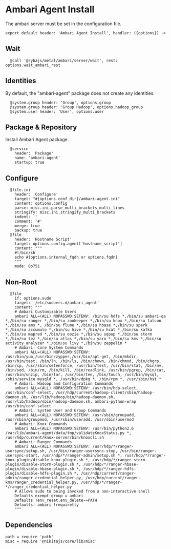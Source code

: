 # Ambari Agent Install

The ambari server must be set in the configuration file.

    export default header: 'Ambari Agent Install', handler: ({options}) ->

## Wait

      @call '@rybajs/metal/ambari/server/wait', rest: options.wait_ambari_rest


## Identities

By default, the "ambari-agent" package does not create any identities.

      @system.group header: 'Group', options.group
      @system.group header: 'Group Hadoop', options.hadoop_group
      @system.user header: 'User', options.user

## Package & Repository

Install Ambari Agent package.

      @service
        header: 'Package'
        name: 'ambari-agent'
        startup: true

## Configure

      @file.ini
        header: 'Configure'
        target: "#{options.conf_dir}/ambari-agent.ini"
        content: options.config
        parse: misc.ini.parse_multi_brackets_multi_lines
        stringify: misc.ini.stringify_multi_brackets
        indent: ''
        comment: '#'
        merge: true
        backup: true
      @file
        header: 'Hostname Script'
        target: options.config.agent['hostname_script']
        content: """
        #!/bin/sh
        echo #{options.internal_fqdn or options.fqdn}
        """
        mode: 0o751


## Non-Root

      @file
        if: options.sudo
        target: '/etc/sudoers.d/ambari_agent'
        content: """
        # Ambari Customizable Users
        ambari ALL=(ALL) NOPASSWD:SETENV: /bin/su hdfs *,/bin/su ambari-qa *,/bin/su ranger *,/bin/su zookeeper *,/bin/su knox *,/bin/su falcon *,/bin/su ams *, /bin/su flume *,/bin/su hbase *,/bin/su spark *,/bin/su accumulo *,/bin/su hive *,/bin/su hcat *,/bin/su kafka *,/bin/su mapred *,/bin/su oozie *,/bin/su sqoop *,/bin/su storm *,/bin/su tez *,/bin/su atlas *,/bin/su yarn *,/bin/su kms *,/bin/su activity_analyzer *,/bin/su livy *,/bin/su zeppelin *
        # Ambari: Core System Commands
        ambari ALL=(ALL) NOPASSWD:SETENV: /usr/bin/yum,/usr/bin/zypper,/usr/bin/apt-get, /bin/mkdir, /usr/bin/test, /bin/ln, /bin/ls, /bin/chown, /bin/chmod, /bin/chgrp, /bin/cp, /usr/sbin/setenforce, /usr/bin/test, /usr/bin/stat, /bin/mv, /bin/sed, /bin/rm, /bin/kill, /bin/readlink, /usr/bin/pgrep, /bin/cat, /usr/bin/unzip, /bin/tar, /usr/bin/tee, /bin/touch, /usr/bin/mysql, /sbin/service mysqld *, /usr/bin/dpkg *, /bin/rpm *, /usr/sbin/hst * 
        # Ambari: Hadoop and Configuration Commands
        ambari ALL=(ALL) NOPASSWD:SETENV: /usr/bin/hdp-select, /usr/bin/conf-select, /usr/hdp/current/hadoop-client/sbin/hadoop-daemon.sh, /usr/lib/hadoop/bin/hadoop-daemon.sh, /usr/lib/hadoop/sbin/hadoop-daemon.sh, ambari-python-wrap /usr/bin/conf-select
        # Ambari: System User and Group Commands
        ambari ALL=(ALL) NOPASSWD:SETENV: /usr/sbin/groupadd, /usr/sbin/groupmod, /usr/sbin/useradd, /usr/sbin/usermod
        # Ambari: Knox Commands
        ambari ALL=(ALL) NOPASSWD:SETENV: /usr/bin/python2.6 /var/lib/ambari-agent/data/tmp/validateKnoxStatus.py *, /usr/hdp/current/knox-server/bin/knoxcli.sh
        # Ambari: Ranger Commands
        ambari ALL=(ALL) NOPASSWD:SETENV: /usr/hdp/*/ranger-usersync/setup.sh, /usr/bin/ranger-usersync-stop, /usr/bin/ranger-usersync-start, /usr/hdp/*/ranger-admin/setup.sh *, /usr/hdp/*/ranger-knox-plugin/disable-knox-plugin.sh *, /usr/hdp/*/ranger-storm-plugin/disable-storm-plugin.sh *, /usr/hdp/*/ranger-hbase-plugin/disable-hbase-plugin.sh *, /usr/hdp/*/ranger-hdfs-plugin/disable-hdfs-plugin.sh *, /usr/hdp/current/ranger-admin/ranger_credential_helper.py, /usr/hdp/current/ranger-kms/ranger_credential_helper.py, /usr/hdp/*/ranger-*/ranger_credential_helper.py
        # Allows sudo to being invoked from a non-interactive shell
        Defaults exempt_group = ambari
        Defaults !env_reset,env_delete-=PATH
        Defaults: ambari !requiretty 
        """

## Dependencies

    path = require 'path'
    misc = require '@nikitajs/core/lib/misc'
